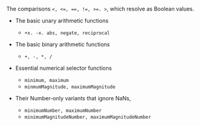 The comparisons `<, <=, ==, !=, >=. >`, which resolve as Boolean values. 

- The basic unary arithmetic functions 
    - `+x. -x. abs, negate, reciprocal`
- The basic binary arithmetic functions
    -  `+, -, *, /`

- Essential numerical selector functions
    -  `minimum, maximum`
    -  `minmumMagnitude, maximumMagnitude`
- Their Number-only variants that ignore NaNs,
     -  `minimumNumber, maximumNumber`
     -   `minimumMagnitudeNumber, maximumMagnitudeNumber`
